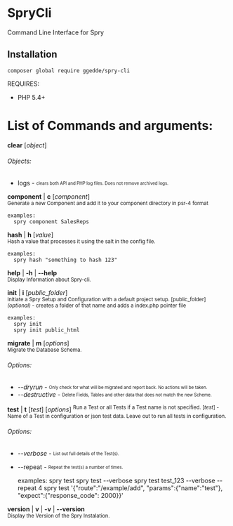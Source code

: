 # SpryCli
Command Line Interface for Spry

## Installation

```
composer global require ggedde/spry-cli
```

REQUIRES:
* PHP 5.4+


# List of Commands and arguments:

**clear** [*object*]

###### Objects:
- logs - <sub><sup>clears both API and PHP log files. Does not remove archived logs.</sup></sub>

**component** | **c** [*component*]  
<sub>Generate a new Component and add it to your component directory in psr-4 format</sub>

	examples:
	  spry component SalesReps

**hash** | **h** [*value*]  
<sub>Hash a value that processes it using the salt in the config file.</sub>

	examples:
	  spry hash "something to hash 123"

**help** | **-h** | **--help**  
<sub>Display Information about Spry-cli.</sub>

**init** | **i** [*public_folder*]  
<sup>Initiate a Spry Setup and Configuration with a default project setup. </sup>
<sup>[public_folder] *(optional)* -  creates a folder of that name and adds a index.php pointer file</sup>
  
	examples:     
	  spry init
	  spry init public_html

**migrate** | **m** [*options*]  
<sup>Migrate the Database Schema.</sup>
###### Options:
  - *--dryrun* - <sub><sup>Only check for what will be migrated and report back. No actions will be taken.</sup></sub>
  - *--destructive* - <sub><sup>Delete Fields, Tables and other data that does not match the new Scheme.</sup></sub>

**test** | **t** [*test*] [*options*]
<sup>Run a Test or all Tests if a Test name is not specified.
 [*test*] - Name of a Test in configuration or json test data.  Leave out to run all tests in configuration.</sup>
###### Options:
  - *--verbose* - <sub><sup>List out full details of the Test(s).</sup></sub>
  - --repeat - <sub><sup>Repeat the test(s) a number of times.</sup></sub>
		
	examples:
	  spry test
	  spry test --verbose
	  spry test test_123 --verbose --repeat 4
	  spry test '{"route":"/example/add", "params":{"name":"test"}, "expect":{"response_code": 2000}}'

**version** | **v** | **-v** | **--version**  
<sup>Display the Version of the Spry Instalation.</sup>
